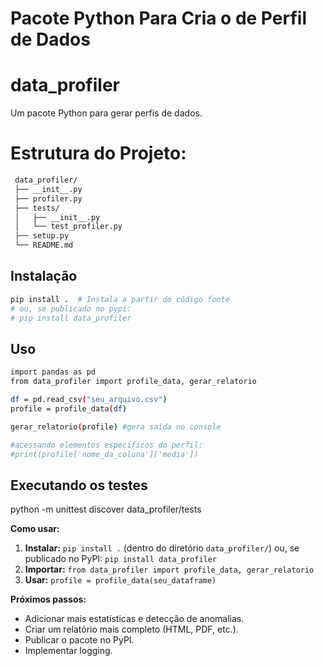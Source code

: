 # Pacote Python Para Cria o de Perfil de Dados

# data_profiler

Um pacote Python para gerar perfis de dados.

# Estrutura do Projeto:

```bash
 data_profiler/
 ├── __init__.py
 ├── profiler.py
 ├── tests/
 │   ├── __init__.py
 │   └── test_profiler.py
 ├── setup.py
 └── README.md
```

## Instalação

```bash
pip install .  # Instala a partir do código fonte
# ou, se publicado no pypi:
# pip install data_profiler
```
## Uso

```bash
import pandas as pd
from data_profiler import profile_data, gerar_relatorio

df = pd.read_csv("seu_arquivo.csv")
profile = profile_data(df)

gerar_relatorio(profile) #gera saída no console

#acessando elementos específicos do perfil:
#print(profile['nome_da_coluna']['media'])
```
## Executando os testes

python -m unittest discover data_profiler/tests


**Como usar:**

1.  **Instalar:**  `pip install .` (dentro do diretório `data_profiler/`) ou, se publicado no PyPI:  `pip install data_profiler`
2.  **Importar:** `from data_profiler import profile_data, gerar_relatorio`
3.  **Usar:**  `profile = profile_data(seu_dataframe)`


**Próximos passos:**

* Adicionar mais estatísticas e detecção de anomalias.
* Criar um relatório mais completo (HTML, PDF, etc.).
* Publicar o pacote no PyPI.
* Implementar logging.
